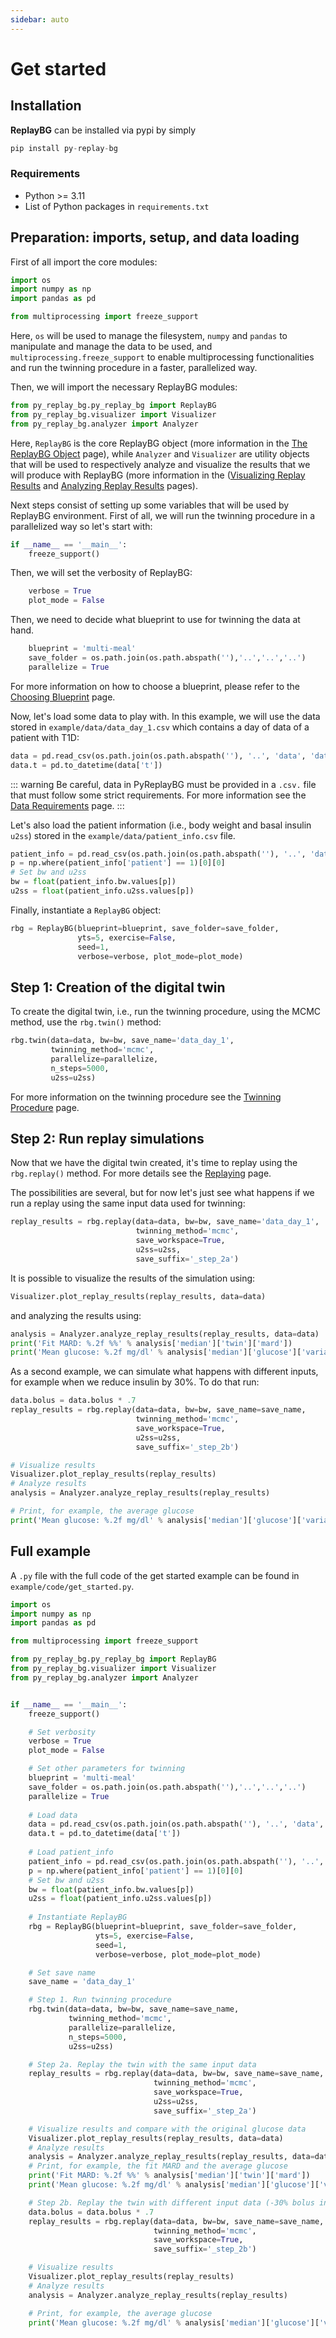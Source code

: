 ```yaml
---
sidebar: auto
---
```

# Get started

## Installation

**ReplayBG** can be installed via pypi by simply 

```python
pip install py-replay-bg
```

### Requirements

* Python >= 3.11
* List of Python packages in `requirements.txt`

## Preparation: imports, setup, and data loading 

First of all import the core modules:
```python
import os
import numpy as np
import pandas as pd

from multiprocessing import freeze_support
```

Here, `os` will be used to manage the filesystem, `numpy` and `pandas` to manipulate and manage the data to be used, and
`multiprocessing.freeze_support` to enable multiprocessing functionalities and run the twinning procedure in a faster,
parallelized way. 

Then, we will import the necessary ReplayBG modules:
```python twoslash
from py_replay_bg.py_replay_bg import ReplayBG
from py_replay_bg.visualizer import Visualizer
from py_replay_bg.analyzer import Analyzer
```

Here, `ReplayBG` is the core ReplayBG object (more information in the [The ReplayBG Object](./replaybg_object.md) page),
while `Analyzer` and `Visualizer` are utility objects that will be used to
respectively analyze and visualize the results that we will produce with ReplayBG
(more information in the ([Visualizing Replay Results](./visualizing_replay_results.md) and
 [Analyzing Replay Results](./analyzing_replay_results.md) pages).

Next steps consist of setting up some variables that will be used by ReplayBG environment. 
First of all, we will run the twinning procedure in a parallelized way so let's start with:
```python
if __name__ == '__main__':
    freeze_support()
```

Then, we will set the verbosity of ReplayBG:
```python
    verbose = True
    plot_mode = False
```
 
Then, we need to decide what blueprint to use for twinning the data at hand. 
```python
    blueprint = 'multi-meal'
    save_folder = os.path.join(os.path.abspath(''),'..','..','..')
    parallelize = True
```

For more information on how to choose a blueprint, please refer to the [Choosing Blueprint](./choosing_blueprint.md) page.

Now, let's load some data to play with. In this example, we will use the data stored in `example/data/data_day_1.csv` 
which contains a day of data of a patient with T1D:

```python
data = pd.read_csv(os.path.join(os.path.abspath(''), '..', 'data', 'data_day_1.csv'))
data.t = pd.to_datetime(data['t'])
```

::: warning 
Be careful, data in PyReplayBG must be provided in a `.csv.` file that must follow some strict requirements. For more 
information see the [Data Requirements](./data_requirements) page.
:::

Let's also load the patient information (i.e., body weight and basal insulin `u2ss`) stored in the `example/data/patient_info.csv` file.

```python
patient_info = pd.read_csv(os.path.join(os.path.abspath(''), '..', 'data', 'patient_info.csv'))
p = np.where(patient_info['patient'] == 1)[0][0]
# Set bw and u2ss
bw = float(patient_info.bw.values[p])
u2ss = float(patient_info.u2ss.values[p])
```

Finally, instantiate a `ReplayBG` object:

```python
rbg = ReplayBG(blueprint=blueprint, save_folder=save_folder,
               yts=5, exercise=False,
               seed=1,
               verbose=verbose, plot_mode=plot_mode)

```

## Step 1: Creation of the digital twin

To create the digital twin, i.e., run the twinning procedure, using the MCMC method, use the `rbg.twin()` method:

```python
rbg.twin(data=data, bw=bw, save_name='data_day_1',
         twinning_method='mcmc',
         parallelize=parallelize,
         n_steps=5000,
         u2ss=u2ss)
```

For more information on the twinning procedure see the [Twinning Procedure](./twinning_procedure.md) page.


## Step 2: Run replay simulations

Now that we have the digital twin created, it's time to replay using the `rbg.replay()` method. For more details 
see the [Replaying](./replaying.md) page.

The possibilities are several, but for now let's just see what happens if we run a replay using the same input data used for twinning:

```python
replay_results = rbg.replay(data=data, bw=bw, save_name='data_day_1',
                            twinning_method='mcmc',
                            save_workspace=True,
                            u2ss=u2ss,
                            save_suffix='_step_2a')
```

It is possible to visualize the results of the simulation using:

```python
Visualizer.plot_replay_results(replay_results, data=data)
```

and analyzing the results using: 

```python
analysis = Analyzer.analyze_replay_results(replay_results, data=data)
print('Fit MARD: %.2f %%' % analysis['median']['twin']['mard'])
print('Mean glucose: %.2f mg/dl' % analysis['median']['glucose']['variability']['mean_glucose'])
```

As a second example, we can simulate what happens with different inputs, for example when we reduce insulin by 30%.
To do that run:

```python
data.bolus = data.bolus * .7
replay_results = rbg.replay(data=data, bw=bw, save_name=save_name,
                            twinning_method='mcmc',
                            save_workspace=True,
                            u2ss=u2ss,
                            save_suffix='_step_2b')

# Visualize results
Visualizer.plot_replay_results(replay_results)
# Analyze results
analysis = Analyzer.analyze_replay_results(replay_results)

# Print, for example, the average glucose
print('Mean glucose: %.2f mg/dl' % analysis['median']['glucose']['variability']['mean_glucose'])
```

## Full example

A `.py` file with the full code of the get started example can be found in `example/code/get_started.py`.

```python
import os
import numpy as np
import pandas as pd

from multiprocessing import freeze_support

from py_replay_bg.py_replay_bg import ReplayBG
from py_replay_bg.visualizer import Visualizer
from py_replay_bg.analyzer import Analyzer


if __name__ == '__main__':
    freeze_support()

    # Set verbosity
    verbose = True
    plot_mode = False

    # Set other parameters for twinning
    blueprint = 'multi-meal'
    save_folder = os.path.join(os.path.abspath(''),'..','..','..')
    parallelize = True
    
    # Load data
    data = pd.read_csv(os.path.join(os.path.abspath(''), '..', 'data', 'data_day_1.csv'))
    data.t = pd.to_datetime(data['t'])
    
    # Load patient_info
    patient_info = pd.read_csv(os.path.join(os.path.abspath(''), '..', 'data', 'patient_info.csv'))
    p = np.where(patient_info['patient'] == 1)[0][0]
    # Set bw and u2ss
    bw = float(patient_info.bw.values[p])
    u2ss = float(patient_info.u2ss.values[p])
    
    # Instantiate ReplayBG
    rbg = ReplayBG(blueprint=blueprint, save_folder=save_folder,
                   yts=5, exercise=False,
                   seed=1,
                   verbose=verbose, plot_mode=plot_mode)

    # Set save name
    save_name = 'data_day_1'

    # Step 1. Run twinning procedure
    rbg.twin(data=data, bw=bw, save_name=save_name,
             twinning_method='mcmc',
             parallelize=parallelize,
             n_steps=5000,
             u2ss=u2ss)

    # Step 2a. Replay the twin with the same input data
    replay_results = rbg.replay(data=data, bw=bw, save_name=save_name,
                                twinning_method='mcmc',
                                save_workspace=True,
                                u2ss=u2ss,
                                save_suffix='_step_2a')

    # Visualize results and compare with the original glucose data
    Visualizer.plot_replay_results(replay_results, data=data)
    # Analyze results
    analysis = Analyzer.analyze_replay_results(replay_results, data=data)
    # Print, for example, the fit MARD and the average glucose
    print('Fit MARD: %.2f %%' % analysis['median']['twin']['mard'])
    print('Mean glucose: %.2f mg/dl' % analysis['median']['glucose']['variability']['mean_glucose'])

    # Step 2b. Replay the twin with different input data (-30% bolus insulin) to experiment how glucose changes
    data.bolus = data.bolus * .7
    replay_results = rbg.replay(data=data, bw=bw, save_name=save_name,
                                twinning_method='mcmc',
                                save_workspace=True,
                                save_suffix='_step_2b')

    # Visualize results
    Visualizer.plot_replay_results(replay_results)
    # Analyze results
    analysis = Analyzer.analyze_replay_results(replay_results)

    # Print, for example, the average glucose
    print('Mean glucose: %.2f mg/dl' % analysis['median']['glucose']['variability']['mean_glucose'])
```
